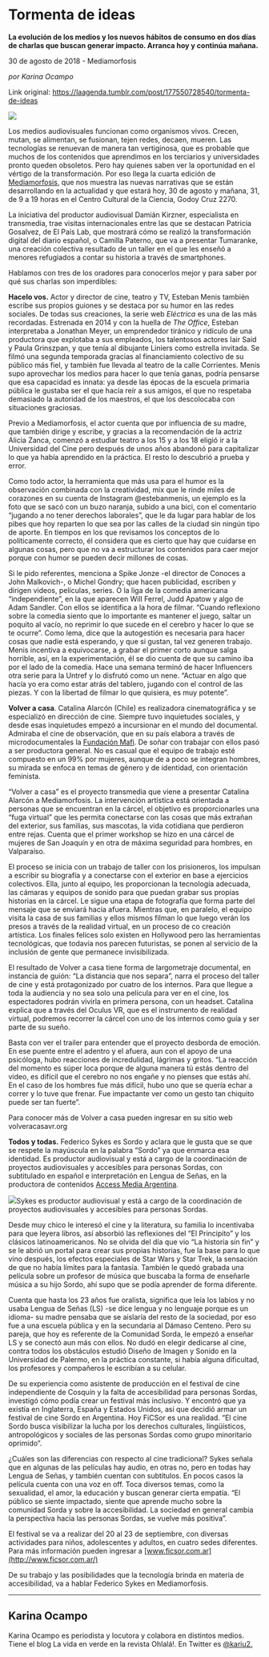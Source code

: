 # Tormenta de ideas

**La evolución de los medios y los nuevos hábitos de consumo en dos días de charlas que buscan generar impacto. Arranca hoy y continúa mañana.**

30 de agosto de 2018 - Mediamorfosis

_por Karina Ocampo_

Link original: https://laagenda.tumblr.com/post/177550728540/tormenta-de-ideas

![](https://64.media.tumblr.com/f969ac06fa5f3828b7be75e73fdf075c/tumblr_inline_pea3pl2fYB1t6q87u_500.jpg)



Los medios audiovisuales funcionan como organismos vivos. Crecen, mutan, se alimentan, se fusionan, tejen redes, decaen, mueren. Las tecnologías se renuevan de manera tan vertiginosa, que es probable que muchos de los contenidos que aprendimos en los terciarios y universidades pronto queden obsoletos. Pero hay quienes saben ver la oportunidad en el vértigo de la transformación. Por eso llega la cuarta edición de [Mediamorfosis](http://www.mediamorfosis.net/ar/), que nos muestra las nuevas narrativas que se están desarrollando en la actualidad y que estará hoy, 30 de agosto y mañana, 31, de 9 a 19 horas en el Centro Cultural de la Ciencia, Godoy Cruz 2270. 

La iniciativa del productor audiovisual Damián Kirzner, especialista en transmedia, trae visitas internacionales entre las que se destacan Patricia Gosalvez, de El País Lab, que mostrará cómo se realizó la transformación digital del diario español, o Camilla Paterno, que va a presentar Tumaranke, una creación colectiva resultado de un taller en el que les enseñó a menores refugiados a contar su historia a través de smartphones.  

Hablamos con tres de los oradores para conocerlos mejor y para saber por qué sus charlas son imperdibles: 

**Hacelo vos.** Actor y director de cine, teatro y TV, Esteban Menis también escribe sus propios guiones y se destaca por su humor en las redes sociales. De todas sus creaciones, la serie web *Eléctrica* es una de las más recordadas. Estrenada en 2014 y con la huella de *The Office*, Esteban interpretaba a Jonathan Meyer, un emprendedor tiránico y ridículo de una productora que explotaba a sus empleados, los talentosos actores Iair Said y Paula Grinszpan, y que tenía al dibujante Liniers como estrella invitada. Se filmó una segunda temporada gracias al financiamiento colectivo de su público más fiel, y también fue llevada al teatro de la calle Corrientes. Menis supo aprovechar los medios para hacer lo que tenía ganas, podría pensarse que esa capacidad es innata: ya desde las épocas de la escuela primaria pública le gustaba ser el que hacía reír a sus amigos, el que no respetaba demasiado la autoridad de los maestros, el que los descolocaba con situaciones graciosas.

Previo a Mediamorfosis, el actor cuenta que por influencia de su madre, que también dirige y escribe, y gracias a la recomendación de la actriz Alicia Zanca, comenzó a estudiar teatro a los 15 y a los 18 eligió ir a la Universidad del Cine pero después de unos años abandonó para capitalizar lo que ya había aprendido en la práctica. El resto lo descubrió a prueba y error.

Como todo actor, la herramienta que más usa para el humor es la observación combinada con la creatividad, mix que le rinde miles de corazones en su cuenta de Instagram @estebanmenis, un ejemplo es la foto que se sacó con un buzo naranja, subido a una bici, con el comentario “jugando a no tener derechos laborales”, que le da lugar para hablar de los pibes que hoy reparten lo que sea por las calles de la ciudad sin ningún tipo de aporte. En tiempos en los que revisamos los conceptos de lo políticamente correcto, él considera que es cierto que hay que cuidarse en algunas cosas, pero que no va a estructurar los contenidos para caer mejor porque con humor se pueden decir millones de cosas.

Si le pido referentes, menciona a Spike Jonze -el director de Conoces a John Malkovich-, o Michel Gondry; que hacen publicidad, escriben y dirigen videos, películas, series. O la liga de la comedia americana “independiente”, en la que aparecen Will Ferrel, Judd Apatow y algo de Adam Sandler. Con ellos se identifica a la hora de filmar. “Cuando reflexiono sobre la comedia siento que lo importante es mantener el juego, saltar un poquito al vacío, no reprimir lo que sucede en el cerebro y hacer lo que se te ocurre”. Como lema, dice que la autogestión es necesaria para hacer cosas que nadie está esperando, y que si gustan, tal vez generen trabajo. Menis incentiva a equivocarse, a grabar el primer corto aunque salga horrible, así, en la experimentación, él se dio cuenta de que su camino iba por el lado de la comedia. Hace una semana terminó de hacer Influencers otra serie para la Untref y lo disfrutó como un nene. “Actuar en algo que hacía yo era como estar atrás del tablero, jugando con el control de las piezas. Y con la libertad de filmar lo que quisiera, es muy potente”.

  


 **Volver a casa**. Catalina Alarcón (Chile) es realizadora cinematográfica y se especializó en dirección de cine. Siempre tuvo inquietudes sociales, y desde esas inquietudes empezó a incursionar en el mundo del documental. Admiraba el cine de observación, que en su país elabora a través de microdocumentales la [Fundación Mafi](http://mafi.tv/). De soñar con trabajar con ellos pasó a ser productora general. No es casual que el equipo de trabajo esté compuesto en un 99% por mujeres, aunque de a poco se integran hombres, su mirada se enfoca en temas de género y de identidad, con orientación feminista.




“Volver a casa” es el proyecto transmedia que viene a presentar Catalina Alarcón a Mediamorfosis. La intervención artística está orientada a personas que se encuentran en la cárcel, el objetivo es proporcionarles una “fuga virtual” que les permita conectarse con las cosas que más extrañan del exterior, sus familias, sus mascotas, la vida cotidiana que perdieron entre rejas. Cuenta que el primer workshop se hizo en una cárcel de mujeres de San Joaquín y en otra de máxima seguridad para hombres, en Valparaíso. 

El proceso se inicia con un trabajo de taller con los prisioneros, los impulsan a escribir su biografía y a conectarse con el exterior en base a ejercicios colectivos. Ella, junto al equipo, les proporcionan la tecnología adecuada, las cámaras y equipos de sonido para que puedan grabar sus propias historias en la cárcel. Le sigue una etapa de fotografía que forma parte del mensaje que se enviará hacia afuera. Mientras que, en paralelo, el equipo visita la casa de sus familias y ellos mismos filman lo que luego verán los presos a través de la realidad virtual, en un proceso de co creación artística. Los finales felices solo existen en Hollywood pero las herramientas tecnológicas, que todavía nos parecen futuristas, se ponen al servicio de la inclusión de gente que permanece invisibilizada. 

El resultado de Volver a casa tiene forma de largometraje documental, en instancia de guión: “La distancia que nos separa”, narra el proceso del taller de cine y está protagonizado por cuatro de los internos. Para que llegue a toda la audiencia y no sea solo una película para ver en el cine, los espectadores podrán vivirla en primera persona, con un headset. Catalina explica que a través del Oculus VR, que es el instrumento de realidad virtual, podremos recorrer la cárcel con uno de los internos como guía y ser parte de su sueño.  


Basta con ver el trailer para entender que el proyecto desborda de emoción. En ese puente entre el adentro y el afuera, aun con el apoyo de una psicóloga, hubo reacciones de incredulidad, lágrimas y gritos. “La reacción del momento es súper loca porque de alguna manera tú estás dentro del video, es difícil que el cerebro no nos engañe y no pienses que estás ahí. En el caso de los hombres fue más difícil, hubo uno que se quería echar a correr y lo tuve que frenar. Fue impactante ver como un gesto tan chiquito puede ser tan fuerte”. 

Para conocer más de Volver a casa pueden ingresar en su sitio web volveracasavr.org 

**Todos y todas.** Federico Sykes es Sordo y aclara que le gusta que se que se respete la mayúscula en la palabra “Sordo” ya que enmarca esa identidad. Es productor audiovisual y está a  cargo de la coordinación de proyectos audiovisuales y accesibles para personas Sordas, con subtitulado en español e interpretación en Lengua de Señas, en la productora de contenidos [Access Media Argentina](https://t.umblr.com/redirect?z=https%3A%2F%2Fwww.facebook.com%2Faccessmediaargentina%2F&t=NWNkNjhmY2JjNTZjMDBmOTA1ZDA3MDdjMWZlODU0ODhmOTc1N2Y1MSw0SW1EMFJqZA%3D%3D&b=t%3AXDz46txpppLgDp7rJlWQpw&p=https%3A%2F%2Flaagenda.tumblr.com%2Fpost%2F177550728540%2Ftormenta-de-ideas&m=1&ts=1705438102).  

![](https://64.media.tumblr.com/f969ac06fa5f3828b7be75e73fdf075c/tumblr_inline_pe9xmjwnq81t6q87u_500.jpg)Sykes es productor audiovisual y está a  cargo de la coordinación de proyectos audiovisuales y accesibles para personas Sordas.

Desde muy chico le interesó el cine y la literatura, su familia lo incentivaba para que leyera libros, así absorbió las reflexiones del “El Principito” y los clásicos latinoamericanos. No se olvida del día que vio “La historia sin fin” y se le abrió un portal para crear sus propias historias, fue la base para lo que vino después, los efectos especiales de Star Wars y Star Trek, la sensación de que no había límites para la fantasía. También le quedó grabada una película sobre un profesor de música que buscaba la forma de enseñarle música a su hijo Sordo, ahí supo que se podía aprender de forma diferente. 

Cuenta que hasta los 23 años fue oralista, significa que leía los labios y no usaba Lengua de Señas (LS) -se dice lengua y no lenguaje porque es un idioma- su madre pensaba que se aislaría del resto de la sociedad, por eso fue a una escuela pública y en la secundaria al Dámaso Centeno. Pero su pareja, que hoy es referente de la Comunidad Sorda, le empezó a enseñar LS y se conectó aun más con ellos. No dudó  en  elegir dedicarse al cine, contra todos los obstáculos estudió Diseño de Imagen y Sonido en la Universidad de Palermo, en la práctica constante, si había alguna dificultad, los profesores y compañeros le escribían a su celular.

 De su experiencia como asistente de producción en el festival de cine independiente de Cosquín y la falta de accesibilidad para personas Sordas, investigó cómo podía crear un festival más inclusivo. Y encontró que ya existía en Inglaterra, España y Estados Unidos, así  que decidió armar un festival de cine Sordo en Argentina. Hoy  FiCSor es una realidad. “El cine Sordo busca visibilizar la lucha por los derechos culturales, lingüísticos, antropológicos y sociales de las personas Sordas como grupo minoritario oprimido”.

 ¿Cuáles son las diferencias con respecto al cine tradicional? Sykes señala que en algunas de las películas hay audio, en otras no, pero en todas hay Lengua de Señas, y también cuentan con subtítulos. En pocos casos la película cuenta con una voz en off. Toca diversos temas, como la sexualidad, el amor, la educación y buscan generar cierta empatía. “El público se siente impactado, siente que aprende mucho sobre la comunidad Sorda y sobre la accesibilidad. La sociedad en general cambia la perspectiva hacia las personas Sordas, se vuelve más positiva”.

 El festival se va a realizar del 20 al 23 de septiembre, con diversas actividades para niños, adolescentes y adultos, en cuatro sedes diferentes. Para más información pueden ingresar a [www.ficsor.com.ar](http://www.ficsor.com.ar/)

De su trabajo y las posibilidades que la tecnología brinda en materia de accesibilidad, va a hablar Federico Sykes en Mediamorfosis.



---

 Karina Ocampo
--------------

 Karina Ocampo es periodista y locutora y colabora en distintos medios. Tiene el blog La vida en verde en la revista Ohlalá!. En Twitter es [@kariu2.](https://twitter.com/Kariu2)

